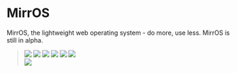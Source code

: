 # MirrOS
MirrOS, the lightweight web operating system - do more, use less. MirrOS is still in alpha.

> [![](https://img.shields.io/github/stars/Mirror-Team/MirrOS?color=orange&style=flat-square)](https://github.com/Mirror-Team/MirrOS/stargazers) 
> [![](https://img.shields.io/github/forks/Mirror-Team/MirrOS?color=purple&style=flat-square)](https://github.com/Mirror-Team/MirrOS/network/members)
> [![](https://img.shields.io/github/watchers/Mirror-Team/MirrOS?color=blue&style=flat-square)](https://github.com/Mirror-Team/MirrOS/watchers) 
> [![](https://img.shields.io/github/issues/Mirror-Team/MirrOS?color=teal&style=flat-square)](https://github.com/Mirror-Team/MirrOS/issues) 
> [![](https://img.shields.io/github/issues-pr/Mirror-Team/MirrOS?color=teal&style=flat-square)](https://github.com/Mirror-Team/MirrOS/pulls) 
> [![](https://img.shields.io/github/license/Mirror-Team/MirrOS?style=flat-square)](https://github.com/Mirror-Team/MirrOS/blob/master/LICENSE) <!-- 2 spaces -->  
> [![](https://img.shields.io/badge/discuss-on_github-181717.svg?style=flat-square)](https://github.com/Mirror-Team/MirrOS/discussions)
